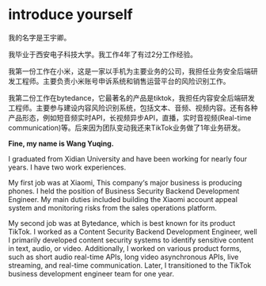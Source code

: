 # introduce yourself

我的名字是王宇卿。

我毕业于西安电子科技大学。我工作4年了有过2分工作经验。

我第一份工作在小米，这是一家以手机为主要业务的公司，我担任业务安全后端研发工程师。主要负责小米账号申诉系统和销售运营平台的风险识别工作。

我第二份工作在bytedance，它最著名的产品是tiktok，我担任内容安全后端研发工程师。主要参与建设内容风险识别系统，包括文本、音频、视频内容。还有各种产品形态，例如短音频实时API，长视频异步API，直播，实时音视频(Real-time communication)等。后来因为团队变动我还来TikTok业务做了1年业务研发。



**Fine, my name is Wang Yuqing.**

I graduated from Xidian University and have been working for nearly four years. I have two work experiences.

My first job was at Xiaomi, This company‘s major business is producing phones. I held the position of Business Security Backend Development Engineer. My main duties included building the Xiaomi account appeal system and monitoring risks from the sales operations platform.

My second job was at Bytedance, which is best known for its product TikTok. I worked as a Content Security Backend Development Engineer, well I primarily developed content security systems to identify sensitive content in text, audio, or video. Additionally, I worked on various product forms, such as short audio real-time APIs, long video asynchronous APIs, live streaming, and real-time communication. Later, I transitioned to the TikTok business development engineer team for one year.
